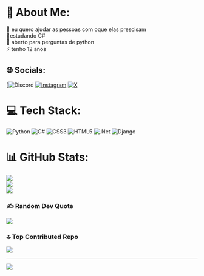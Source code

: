 # 💫 About Me:
🤝 eu quero ajudar as pessoas com oque elas prescisam<br>🌱estudando C#<br>💬 aberto para perguntas de python<br>⚡ tenho 12 anos


## 🌐 Socials:
[![Discord](https://discord.gg/wRMGx44W) [![Instagram](https://img.shields.io/badge/Instagram-%23E4405F.svg?logo=Instagram&logoColor=white)](https://instagram.com/Lutereba__2011) [![X](https://img.shields.io/badge/X-black.svg?logo=X&logoColor=white)](https://x.com/Lutereba2011) 

# 💻 Tech Stack:
![Python](https://img.shields.io/badge/python-3670A0?style=plastic&logo=python&logoColor=ffdd54) ![C#](https://img.shields.io/badge/c%23-%23239120.svg?style=plastic&logo=csharp&logoColor=white) ![CSS3](https://img.shields.io/badge/css3-%231572B6.svg?style=plastic&logo=css3&logoColor=white) ![HTML5](https://img.shields.io/badge/html5-%23E34F26.svg?style=plastic&logo=html5&logoColor=white) ![.Net](https://img.shields.io/badge/.NET-5C2D91?style=plastic&logo=.net&logoColor=white) ![Django](https://img.shields.io/badge/django-%23092E20.svg?style=plastic&logo=django&logoColor=white)
# 📊 GitHub Stats:
![](https://github-readme-stats.vercel.app/api?username=Lutereba&theme=yeblu&hide_border=true&include_all_commits=false&count_private=false)<br/>
![](https://github-readme-streak-stats.herokuapp.com/?user=Lutereba&theme=yeblu&hide_border=true)<br/>
![](https://github-readme-stats.vercel.app/api/top-langs/?username=Lutereba&theme=yeblu&hide_border=true&include_all_commits=false&count_private=false&layout=compact)

### ✍️ Random Dev Quote
![](https://quotes-github-readme.vercel.app/api?type=horizontal&theme=radical)

### 🔝 Top Contributed Repo
![](https://github-contributor-stats.vercel.app/api?username=Lutereba&limit=5&theme=dark&combine_all_yearly_contributions=true)

---
[![](https://visitcount.itsvg.in/api?id=Lutereba&icon=0&color=1)](https://visitcount.itsvg.in)

<!-- Proudly created with GPRM ( https://gprm.itsvg.in ) -->
